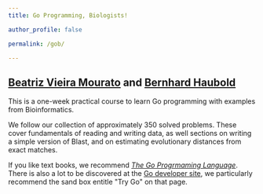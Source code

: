 ```yaml
---
title: Go Programming, Biologists!

author_profile: false

permalink: /gob/

---
```


## [Beatriz Vieira Mourato](https://beatrizvm.github.io/) and [Bernhard Haubold](https://www.evolbio.mpg.de/mitarbeiter/12020)
This is a one-week practical course to learn Go programming with
examples from Bioinformatics.

We follow our collection of approximately 350 solved problems. These
cover fundamentals of reading and writing data, as well sections on
writing a simple version of Blast, and on estimating evolutionary
distances from exact matches.

If you like text books, we recommend [*The Go Progrmaming
Language*](https://www.gopl.io/). There is also a lot to be discovered
at the [Go developer site](https://www.gopl.io/), we particularly
recommend the sand box entitle "Try Go" on that page.
